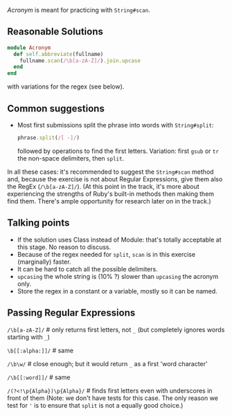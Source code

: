 _Acronym_ is meant for practicing with `String#scan`. 

## Reasonable Solutions

```ruby
module Acronym
  def self.abbreviate(fullname)
    fullname.scan(/\b[a-zA-Z]/).join.upcase
  end
end
```
with variations for the regex (see below).

## Common suggestions
* Most first submissions split the phrase into words with `String#split`: 
  ```ruby
  phrase.split(/[ -]/)
  ```
  followed by operations to find the first letters.
  Variation: first `gsub` or `tr` the non-space delimiters, then `split`.
  
In all these cases: it's recommended to suggest the `String#scan` method and, because the exercise is not about Regular Expressions, give them also the RegEx (`/\b[a-zA-Z]/`). (At this point in the track, it's more about experiencing the strengths of Ruby's built-in methods then making them find them. There's ample opportunity for research later on in the track.)   

## Talking points
* If the solution uses Class instead of Module: that's totally acceptable at this stage. No reason to discuss.
* Because of the regex needed for `split`, `scan` is in this exercise (marginally) faster.
* It can be hard to catch all the possible delimiters. 
* `upcasing` the whole string is (10% ?) slower than `upcasing` the acronym only. 
* Store the regex in a constant or a variable, mostly so it can be named. 

## Passing Regular Expressions
`/\b[a-zA-Z]/` # only returns first letters, not `_` (but completely ignores words starting with `_`)

`\b[[:alpha:]]/` # same

`/\b\w/` # close enough; but it would return `_` as a first 'word character'

`/\b[[:word]]/` # same 

`/(?<!\p{Alpha})\p{Alpha}/` # finds first letters even with underscores in front of them (Note: we don't have tests for this case. The only reason we test for `'` is to ensure that `split` is not a equally good choice.)
